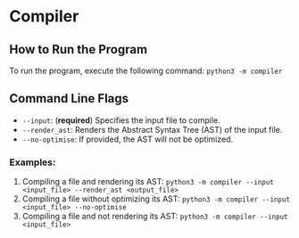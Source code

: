 # Compiler

## How to Run the Program

To run the program, execute the following command: `python3 -m compiler`

## Command Line Flags

- `--input`: (**required**) Specifies the input file to compile.
- `--render_ast`: Renders the Abstract Syntax Tree (AST) of the input file.
- `--no-optimise`: If provided, the AST will not be optimized.

### Examples:

1. Compiling a file and rendering its AST: `python3 -m compiler --input <input_file> --render_ast <output_file>`
2. Compiling a file without optimizing its AST: `python3 -m compiler --input <input_file> --no-optimise`
3. Compiling a file and not rendering its AST: `python3 -m compiler --input <input_file>`


